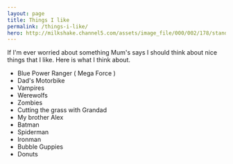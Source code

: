 ```yaml
---
layout: page
title: Things I like
permalink: /things-i-like/
hero: http://milkshake.channel5.com/assets/image_file/000/002/178/standard_Bubble_Guppies_homepage.jpg?1363608257
---
```


If I'm ever worried about something Mum's says I should think about nice things that I like. Here is what I think about.

- Blue Power Ranger ( Mega Force )
- Dad's Motorbike
- Vampires
- Werewolfs
- Zombies
- Cutting the grass with Grandad
- My brother Alex
- Batman
- Spiderman
- Ironman
- Bubble Guppies
- Donuts

